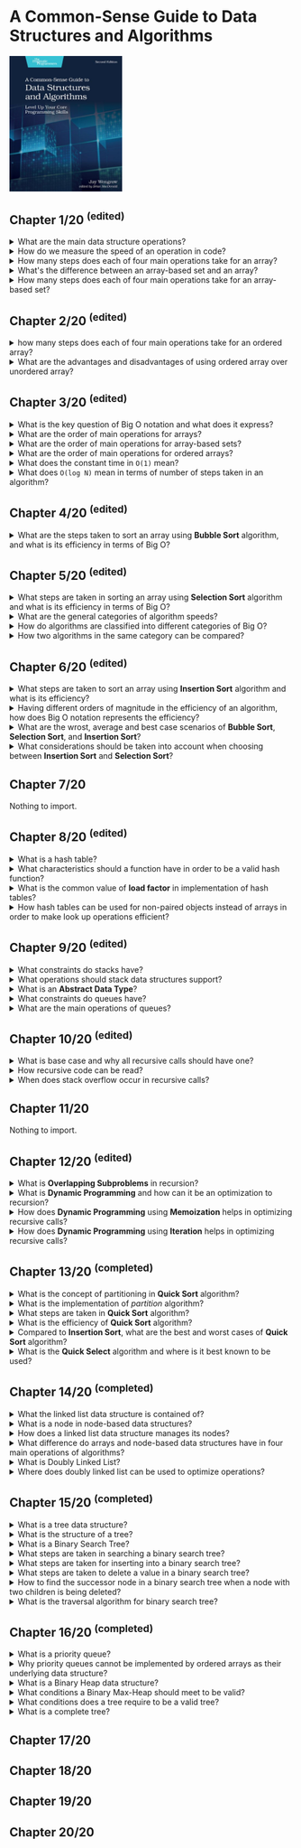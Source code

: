 # A Common-Sense Guide to Data Structures and Algorithms
<img alt="A Common-Sense Guide to Data Structures and Algorithms" src="../covers/9781680507225.jpg" width="200"/>

## Chapter 1/20 <sup>(edited)</sup>

<details>
<summary>What are the main data structure operations?</summary>

> - Read
> - Search
> - Insert
> - Delete

> **Resources**
> - 1

> **References**
---
</details>

<details>
<summary>How do we measure the speed of an operation in code?</summary>

> We can measure the speed of an operation in terms of how many computational steps it takes.

> **Resources**
> - 1

> **References**
---
</details>

<details>
<summary>How many steps does each of four main operations take for an array?</summary>

> **Read:** Computers read an array in just one step.
>
> **Search:** To Search for a value within an array, computers have no choice but to inspect each cell one at a time.
> This algorithm is called **linear search**.
>
> **Insert:** Inserting data in an array can take N+1 steps for an array containing N elements.
> This is because in the worst case scenario we need to shift all N elements over, and then finally execute the insertion step.
>
> **Delete:** For an array containing N elements, the maximum number of steps that deletion would take is N steps.
> This is because we need one deletion and N-1 shifts.

> **Resources**
> - 1

> **References**
---
</details>

<details>
<summary>What's the difference between an array-based set and an array?</summary>

> The only difference between array-based set and an array is that the set never allows duplicate values to be inserted into it.

> **Resources**
> - 1

> **References**
---
</details>

<details>
<summary>How many steps does each of four main operations take for an array-based set?</summary>

> **Reading:** Reading from an array-based set is exactly as reading from an array, it takes just one step for a computer to look up what's contained within a particular index.
>
> **Search:** Searching an array-based set also turns out to be no different than searching an array, it takes up to N steps to search for a value within an array-based set.
>
> **Delete:** Deletion is also identical between an array-based set and an array.
> In the worst case scenario, it takes N steps to delete a value within an array-based set.
>
> **Insert:** Insertion, however is different between arrays and array-based set.
> With an array it takes N shifts and one insertion step.
> With an array-based set however, every insertion first requires a search to check for existence of a duplicate.
> Insertion into the end of an array-based set will take up to N steps to search and one step for the actual insertion, which takes N+1 steps in total.
> In the worst case scenario, inserting a value at the beginning of an array-based set takes N steps to look up for duplicates,
> and N steps to shift all the data to the right, and one last final step to insert the new value.
> That's total of 2N+1 steps.
>
> ---
> **Resources**
> - 1

> **References**
---
</details>

## Chapter 2/20 <sup>(edited)</sup>

<details>
<summary>how many steps does each of four main operations take for an ordered array?</summary>

> **Read:** Same as *array* and *array-based set*.
>
> **Delete:** Same as *array* and *array-based set*.
>
> **Insert:** In terms of N, it takes N elements in an ordered array, the insertion takes N+2 steps in total, no matter where in the ordered array the new value ends up.
> If the value ends up toward the beginning of the ordered array, we have fewer comparisons and more shifts.
> If the value ends up toward the end, we get more comparisons but fewer shifts.
>
> **Search:** Searching can be applied to ordered array using different algorithms.
> Using **linear search** algorithm, the operation can be stopped early when the value is found.
> Using **binary search** algorithm, it would take only one more step to search each time data set grows twice.
>
> ---
> **Resources**
> - 1

> **References**
---
</details>

<details>
<summary>What are the advantages and disadvantages of using ordered array over unordered array?</summary>

> Within an ordered array, we can stop a **linear search** early even if the value isn't contained within the array as soon as we reach a value with a higher order.
>
> *pseudocode in ruby*
> ```ruby
> def linear_search(array, search_value)
>     array.each_with_index do |element, index|
>         if element == search_value
>             return index
>         elsif element > search_value
>             break
>         end
>     end
>     return nil
> end
> ``````
>
> *pseudocode in C++*
> ```cpp
> #include <vector>
>
> auto linear_search(std::vector<int> const& ordered_array, int const search_value)
> {
>     for (auto iter = ordered_array.cbegin(); iter != ordered_array.cend() && *iter <= search_value; ++iter)
>         if (*iter == search_value)
>             return iter;
>     return ordered_array.cend();
> }
> ``````
>
> Though, using an ordered array we can also use **binary search** to attempt a search much faster!
>
> *pseudocode in ruby*
> ```ruby
> def binary_search(array, search_value)
>     lower_bound = 0
>     upper_bound = array.length - 1
>
>     while lower_bound <= upper_bound do
>         midpoint = (upper_bound + lower_bound) / 2
>         value_at_midpoint = array[midpoint]
>
>         if search_value = value_at_midpoint
>             return midpoint
>         elsif search_value < value_at_midpoint
>             upper_bound = midpoint - 1
>         elsif search_value > value_at_midpoint
>             lower_bound = midpoint + 1
>         end
>     end
>
>     return nil
> end
> ``````
>
> *pseudocode in C++*
> ```cpp
> #include <vector>
> #include <stdexcept>
>
> auto binary_search(std::vector<int> const& array, int const search_value)
> {
>     auto lower_bound = array.begin();
>     auto upper_bound = std::prev(array.end());
>
>     while (std::distance(lower_bound, upper_bound) >= 0)
>     {
>         auto midpoint = std::distance(lower_bound, upper_bound) / 2;
>         auto midpoint_value = array.at(midpoint);
>
>         if (search_value == midpoint_value)
>             return midpoint;
>         else if (search_value > midpoint_value)
>             upper_bound = array.begin() + midpoint - 1;
>         else if (search_value < midpoint_value)
>             lower_bound = array.begin() + midpoint + 1;
>     }
>
>     throw std::out_of_range{"value out of range"};
> }
> ``````
>
> ---
> **Resources**
> - 2

> **References**
---
</details>

## Chapter 3/20 <sup>(edited)</sup>

<details>
<summary>What is the key question of Big O notation and what does it express?</summary>

> The key question of Big O notation is if there are N data elements, how may steps will the algorithm take?
> Big O tells the story of **how much the number of step increases as the data changes**.
>
> ---
> **Resources**
> - 3

> **References**
---
</details>

<details>
<summary>What are the order of main operations for arrays?</summary>

> * **Read:** it would take `1` step to read from an array, so it is `O(1)`.
> * **Search:** it would take `N` steps to search through an array, so it is `O(N)`.
> * **Insert:** it would take `N+1` steps to insert into an array in the worst case scenario, so it is `O(N)`.
> * **Delete:** it would take `N` steps to delete from an array, so it is `O(N)`.
>
> ---
> **Resources**
> - 3

> **References**
---
</details>

<details>
<summary>What are the order of main operations for array-based sets?</summary>

> * **Read:** same as arrays, it would take `1` step to read from an array-based set, so it is `O(1)`.
> * **Search:** same as arrays it would take `N` steps to search through an array-based set, so it is `O(N)`.
> * **Insert:** it would take `N` steps to search first and `N+1` steps to insert into an array in the worst case scenario, so it is `O(N)`.
> * **Delete:** same as arrays it would take `N` steps to delete from an array-based set, so it is `O(N)`.
>
> ---
> **Resources**
> - 3

> **References**
---
</details>

<details>
<summary>What are the order of main operations for ordered arrays?</summary>

> * **Read:** same as arrays, it would take `1` step to read from an array-based set, so it is `O(1)`.
> * **Search:** same as arrays it would take `N` steps to search through an array-based set, so it is `O(N)`.
> * **Insert:** it would take `N` steps to search first and `N` steps to insert into an array in the worst case scenario, so it is `O(N)`.
> * **Delete:** same as arrays it would take `N` steps to delete from an array-based set, so it is `O(N)`.
>
> ---
> **Resources**
> - 3

> **References**
---
</details>

<details>
<summary>What does the constant time in <code>O(1)</code> mean?</summary>

> In constant time efficiency no matter how many elements exist, the operation always takes one step.
>
> ---
> **Resources**
> - 3

> **References**
---
</details>

<details>
<summary>What does <code>O(log N)</code> mean in terms of number of steps taken in an algorithm?</summary>

> `O(log N)` means the algorithm takes as many steps as it takes to keep halving the data elements until we remain with `1`.
>
> ---
> **Resources**
> - 3

> **References**
---
</details>

## Chapter 4/20 <sup>(edited)</sup>

<details>
<summary>What are the steps taken to sort an array using <b>Bubble Sort</b> algorithm, and what is its efficiency in terms of Big O?</summary>

> 1. Point to two first consecutive values in the array.
> 2. If the two items are out of order, swap them.
> 3. Move pointers one cell to the right.
> 4. Repeat steps 1 through 3 until we reach the end of the array.
> 5. Move back the two pointers back to the first two values of the array, and execute another pass-through of the array until we have a pass-through in which we did not perform any swaps.
>
> Initial array:  
>
> ```
>  4  2  7  1  3 
> ``````
>
> First pass-through: 3 swaps  
>
> ```
> (4  2) 7  1  3  
> (2  4) 7  1  3    swap  
>  2 (4  7) 1  3  
>  2  4 (7  1) 3  
>  2  4 (1  7) 3    swap  
>  2  4  1 (7  3)  
>  2  4  1 (3  7)   swap
> ``````
>
> Second pass-through: 2 swaps  
>
> ```
> (2  4) 1  3 |7|  
>  2 (4  1) 3 |7|  
>  2 (1  4) 3 |7|   swap  
>  2  1 (4  3)|7|  
>  2  1 (3  4)|7|   swap
> ``````
>
> Third pass-through: 1 swaps  
>
> ```
> (2  1) 3 |4  7|  
> (1  2) 3 |4  7|   swap  
>  1 (2  3)|4  7|
> ``````
>
> Fourth pass-through:  
>
> ```
> (1  2)|3  4  7|   no swap means end of pass-throughs
> ``````
>
> Sorted array:  
>
> ```
>  1  2  3  4  7 
> ``````
>
> For `N` elements we make `(N-1) + (N-2) + ... + 1 = N²/2` comparisons and in worst case scenario we make swap for each comparison,
> making it `N²` steps in total which falls into the `O(N²)` general category.
>
> *pseudocode in python*
> ```py
> def bubble_sort(list):
>     unsorted_until_index = len(list) - 1
>     sorted = False
>     while not sorted:
>         sorted = True
>         for i in range(unsorted_until_index):
>             if list[i] > list[i+1]:
>                 list[i], list[i+1] = list[i+1], list[i]
>             sorted = False
>         unsorted_until_index -= 1
>     return list
> ``````
>
> ```py
> bubble_sort([65, 55, 45, 35, 25, 15, 10])
> # 10, 15, 25, 35, 45, 55, 65
> ``````
>
> *pseudocode in C++*
> ```cpp
> #include <vector>
> #include <ranges>
> #include <algorithm>
>
> void bubble_sort(std::vector<int>& container)
> {
>     bool sorted{false};
>
>     for (auto last_unsorted{container.end()}; !sorted && last_unsorted != container.begin(); --last_unsorted)
>     {
>         sorted = true;
>         --last_unsorted;
>
>         for (auto iter = container.begin(); std::distance(iter, last_unsorted) > 0; ++iter)
>         {
>             if (*iter > *std::next(iter))
>             {
>                 auto buffer = *iter;
>                 *iter = *std::next(iter);
>                 *std::next(iter) = buffer;
>                 sorted = false;
>             }
>         }
>     }
> }
> ``````

> **Resources**
> - 4

> **References**
---
</details>

## Chapter 5/20 <sup>(edited)</sup>

<details>
<summary>What steps are taken in sorting an array using <b>Selection Sort</b> algorithm and what is its efficiency in terms of Big O?</summary>

> 1. Step through array from left to right to determine which value has least order and keep track of the lowest value we've encountered so far.
> 2. Once we've determined which index contains the lowest value, swap its value with the first value in pass-through.
> 3. Repeat each pass-through from step 1 and 2 until a pass-through starting at the end of the array is reached.
>
> Initial array:  
>
> ```
>  4  2  7  1  3 
> ``````
>
> First pass-through: starting at index 0  
>
> ```
> (4) 2  7  1  3        lowest value: 4  
>  4 (2) 7  1  3        lowest value: 2  
>  4  2 (7) 1  3        lowest value: 2  
>  4  2  7 (1) 3        lowest value: 1  
>  4  2  7  1 (3)       lowest value: 1  
> |1| 2  7  4  3        swap lowest value with the first value in pass-through
> ``````
>
> Second pass-through: starting at index 1  
>
> ```
> |1|(2) 7  4  3        lowest value: 2  
> |1| 2 (7) 4  3        lowest value: 2  
> |1| 2  7 (4) 3        lowest value: 2  
> |1| 2  7  4 (3)       lowest value: 2  
> |1  2| 7  4  3        no swap needed as lowest value is already the first value in pass-through
> ``````
>
> Third pass-through: starting at index 2  
>
> ```
> |1  2|(7) 4  3        lowest value: 7  
> |1  2| 7 (4) 3        lowest value: 4  
> |1  2| 7  4 (3)       lowest value: 3  
> |1  2  3| 4  7        swap lowest value with the first value in pass-through
> ``````
>
> Fourth pass-through: starting at index 3  
>
> ```
> |1  2  3|(4) 7        lowest value: 4  
> |1  2  3| 4 (7)       lowest value: 4  
> |1  2  3  4| 7        no swap needed as lowest value is already the first value in pass-through
> ``````
>
> Fifth pass-through: starting at index 4  
>
> ```
> |1  2  3  4|(7)       pass-through starts at the end of the array
> ``````
>
> Sorted array:  
>
> ```
>  1  2  3  4  7 
> ``````

> **Resources**
> - 5

> **References**
---
</details>

<details>
<summary>What are the general categories of algorithm speeds?</summary>

> * `O(1)`
> * `O(log N)`
> * `O(N)`
> * `O(N²)`
> * `O(N³)`
> * `O(2ⁿ)`
>
> ---
> **Resources**
> - 5

> **References**
---
</details>

<details>
<summary>How do algorithms are classified into different categories of Big O?</summary>

> It's enough to identify them by their general category.
>
> ---
> **Resources**
> - 5

> **References**
---
</details>

<details>
<summary>How two algorithms in the same category can be compared?</summary>

> When two algorithms fall under the same classification of Big O, it doesn't necessarily mean that both algorithms have the same speed.  
> Further analysis is required to determine which algorithm is faster.

> **Resources**
> - 5

> **References**
---
</details>

## Chapter 6/20 <sup>(edited)</sup>

<details>
<summary>What steps are taken to sort an array using <b>Insertion Sort</b> algorithm and what is its efficiency?</summary>

> 1. In the first pass-through, remove the value at index 1 and store it in a temporary variable. This will leave a gap at that index.
> 2. Begin shifting by taking each value to the left of the gap and compare it to the value in the temporary variable. If the value to the left of the gap is greater from the temporary variable, we shift that value to the right. As soon as a value with lower order than the temporary value encountered in the array, shifting is over.
> 3. Insert the temporarily removed value into the gap.
> 4. Repeat all steps from 1 to 3 until the pass-through begins at the final index of the array.
>
> Initial array:
>
> ```
>  4  2  7  1  3
> ``````
>
> First pass-through: temporarily remove the value at index 1.
>
> ```
> (4)    7  1  3        temporary variable = 2
> ``````
>
> The value to the left of the gap is greater than the temporary variable, so we shift that value to the right.
>
> ```
>    (4) 7  1  3        temporary variable = 2
> ``````
>
> As soon as we encounter a value that is lower than the temporarily removed value, or we reach the left end of the array, this shifting phase is over.
>
> ```
>  2  4  7  1  3        push back temp value
> ``````
>
> Second pass-through: gap index = 2
>
> ```
>  2  4 <7> 1  3        move index 2 to temporary variable
>  2  4     1  3        temporary variable = 7
>  2 (4)    1  3        reached value less than temp
>  2  4  7  1  3        push back temp value
> ``````
>
> Third pass-through: gap index = 3
>
> ```
>  2  4  7 <1> 3        move index 3 to temporary variable
>  2  4  7     3        temporary variable = 1
>  2  4 (7)    3        value greater than temp
>  2  4    (7) 3        shift the value to right
>  2 (4)    7  3        value greater than temp
>  2    (4) 7  3        shift the value to right
> (2)    4  7  3        value greater than temp
>    (2) 4  7  3        shift the value to right
>     2  4  7  3        reached the left end of array
>  1  2  4  7  3        push back temp value
> ``````
>
> Fourth pass-through: gap index = 4
>
> ```
>  1  2  4  7 <3>       move index 4 to temporary variable
>  1  2  4  7           temporary variable = 3
>  1  2  4 (7)          value greather than temp
>  1  2  4    (7)       shift the value to right
>  1  2 (4)    7        value greather than temp
>  1  2    (4) 7        shift the value to right
>  1 (2)    4  7        reached value less than temp
>  1  2  3  4  7        push back temp value
> ``````
>
> Sorted array:
>
> ```
>  1  2  3  4  7 
> ``````
>
> Insertion sort implementation:
>
> ```py
> def insertion_sort(array):
>     for index in range(1, len(array)):
>         temp_value = array[index]
>         position = index - 1
>
>         while position >= 0:
>             if array[position] > temp_value:
>                 array[position + 1] = array[position]
>                 position = position - 1
>             else:
>                 break
>
>         array[position + 1] = temp_value
>     return array
> ``````
>
> We can formulate the total number of comparisons as `1 + 2 + 3 + … + (N - 1)` comparisons.
>
> ```
> N² / 2 comparisons
> = N² / 2 steps
> ``````
>
> Shifts occur each time we move a value one cell to the right.
> When an array is sorted in reverse order, there will be as many shifts as there are comparisons, since every comparison will force us to shift a value to the right.
>
> ```
> N² / 2 comparisons
> + N² / 2 shifts
> = N² steps
> ``````
>
> Removing and inserting the temporary value from the array happens once per pass-through.
> Since there are always `N - 1` pass-throughs, we can conclude that there are `N - 1` removals and `N - 1` insertions.
>
> ```
> N² / 2 comparisons
> + N² / 2 shifts
> + (N - 1) removals
> + (N - 1) insertions
> = N² + 2N - 2 steps
> ``````
>
> It emerges that in a worst-case scenario, **Insertion Sort** has the same time complexity as **Bubble Sort** and **Selection Sort**.
> They’re all `O(N²)`.
>
> ---
> **Resources**
> - 6

> **References**
---
</details>

<details>
<summary>Having different orders of magnitude in the efficiency of an algorithm, how does Big O notation represents the efficiency?</summary>

> Big O notation only takes into account the highest order of N when we have multiple orders added together.
> `N³ + 2N² + N + 5` is expressed as `O(N³)`.

> **Resources**
> - 6

> **References**
---
</details>

<details>
<summary>What are the wrost, average and best case scenarios of <b>Bubble Sort</b>, <b>Selection Sort</b>, and <b>Insertion Sort</b>?</summary>

> * **Bubble Sort:** worst case `O(N²)`, average case `O(N²)`, best case `O(N²)`.
> * **Selection Sort:** worst case `O(N²/2)`, average case `O(N²/2)`, best case `O(N²/2)`.
> * **Insertion Sort:** worst case `O(N²)`, average case `O(N²/2)`, best case `O(N)`.
>
> ---
> **Resources**
> - 6

> **References**
---
</details>

<details>
<summary>What considerations should be taken into account when choosing between <b>Insertion Sort</b> and <b>Selection Sort</b>?</summary>

> In an average case, when an array is randomly sorted, they perform similarly.  
> If an array can be assumed to be mostly sorted, then **Insertion Sort** will be a better choice.  
> If an array is known to be mostly sorted in reverse order, then **Selection Sort** will be faster.
>
> ---
> **Resources**
> - 6

> **References**
---
</details>

## Chapter 7/20

Nothing to import.

## Chapter 8/20 <sup>(edited)</sup>

<details>
<summary>What is a hash table?</summary>

> A hash table is a list of paired values.  
> The first item in each pair is called the key, and the second item is called the value.
>
> ---
> **Resources**
> - 8

> **References**
---
</details>

<details>
<summary>What characteristics should a function have in order to be a valid hash function?</summary>

> A hash function needs to meet only one criterion to be valid.  
> It must convert the same string to the same number every single time it's applied.
>
> ---
> **Resources**
> - 8

> **References**
---
</details>

<details>
<summary>What is the common value of <b>load factor</b> in implementation of hash tables?</summary>

> The ratio of data to cells ideally is 0.7 which means 7 elements per 10 cells.
>
> ---
> **Resources**
> - 8

> **References**
---
</details>

<details>
<summary>How hash tables can be used for non-paired objects instead of arrays in order to make look up operations efficient?</summary>

> By storing objects as keys and assign boolean true as the associated value for each object.
>
> ---
> **Resources**
> - 8

> **References**
---
</details>

## Chapter 9/20 <sup>(edited)</sup>

<details>
<summary>What constraints do stacks have?</summary>

> * Data can be inserted only at the end of a stack.
> * Data can be deleted only from the end of a stack.
> * Only the last element of a stack can be read.

> **Resources**
> - 9

> **References**
---
</details>

<details>
<summary>What operations should stack data structures support?</summary>

> * `push()`
> * `pop()`
> * `top()`
>
> ---
> **Resources**
> - 9

> **References**
---
</details>

<details>
<summary>What is an <b>Abstract Data Type</b>?</summary>

> It's a kind of data structure that is a set of theoretical rules that revolve around some other basic data structures.  
> The set, stack, and queue are examples of abstract data types.  
> Some implementations of sets use arrays under the hood while other implementations actually use hash tables.  
> The set itself, though, is simply a theoertical concept, it's a list of non-duplicated data elements.
>
> ---
> **Resources**
> - 9

> **References**
---
</details>

<details>
<summary>What constraints do queues have?</summary>

> * The first data added to a queue is the first item to be removed.
> * Data can be inserted only at the end of a queue, similar to stacks.
> * Data can be deleted only from the front of a queue, in opposite behavior of the stacks.
> * Only the element at the front of a queue can be read.
>
> ---
> **Resources**
> - 9

> **References**
---
</details>

<details>
<summary>What are the main operations of queues?</summary>

> * `enqueue()`
> * `dequeue()`
> * `front()`
>
> ---
> **Resources**
> - 9

> **References**
---
</details>

## Chapter 10/20 <sup>(edited)</sup>

<details>
<summary>What is base case and why all recursive calls should have one?</summary>

> In recursion terminology, the case in which a function will not recurse is known as the base case.
> All recursive functions should have at least one base case. They will keep recalling themselves infinitely otherwise.
>
> ---
> **Resources**
> - 10

> **References**
---
</details>

<details>
<summary>How recursive code can be read?</summary>

> 1. Identify the base case.
> 2. Walk through the function for the base case.
> 3. Identify the next-to-last case.
> 4. Walk through function for the next-to-last case.
> 5. Repeat this process by identifying before the case you just analyzed, and walking through the function for that case.
>
> ```ruby
> def factorial(number)
>     if number == 1
>         return 1
>     else
>         return number * factorial(number-1)
>     end
> end
> ``````
>
> Writing upwards from base case:
>
> factorial(1) returns 1
>
> And the for the next-to-last case:
>
> factorial(2) returns 2  
> factorial(1) returns 1
>
> And again a case before that:
>
> factorial(3) returns 6  
> factorial(2) returns 2  
> factorial(1) returns 1
>
> ---
> **Resources**
> - 10

> **References**
---
</details>

<details>
<summary>When does stack overflow occur in recursive calls?</summary>

> In case of infinite recursion, the same function keeps being pushed onto the call stack.  
> The call stack will eventually be consumed until further calls will not be possible.
>
> ---
> **Resources**
> - 10

> **References**
---
</details>

## Chapter 11/20

Nothing to import.

## Chapter 12/20 <sup>(edited)</sup>

<details>
<summary>What is <b>Overlapping Subproblems</b> in recursion?</summary>

> When a problem is solved by solving smaller version of the same problem, the smaller problem is called a *subproblem*.  
> What makes these subproblem overlapping is the fact that each subproblem calls many of the same functions as each other.
>
> ---
> **Resources**
> - 12

> **References**
---
</details>

<details>
<summary>What is <b>Dynamic Programming</b> and how can it be an optimization to recursion?</summary>

> **Dynamic Programming** is the process of optimizing recursive problems that have overlapping subproblems.  
> Optimizing an algorithm with dynamic programming is typically accomplished with one of two techniques.  
> The first technique is something called memoization which reduces recursive calls by remembering previously computed functions.  
> The second technique, known as **going bottom-up** uses iteration instead of recursion to prevent duplicate calls.
>
> ---
> **Resources**
> - 12

> **References**
---
</details>

<details>
<summary>How does <b>Dynamic Programming</b> using <b>Memoization</b> helps in optimizing recursive calls?</summary>

> With memoization, each time we make a new calculation, we store it in a hash table for future calls.  
> This way we only make a calculation if it hadn't ever been made before.

> **Resources**
> - 12

> **References**
---
</details>

<details>
<summary>How does <b>Dynamic Programming</b> using <b>Iteration</b> helps in optimizing recursive calls?</summary>

> By using iteration instead of recursion to ensure that it doesn't make duplicate calls for overlapping subproblems.

> **Resources**
> - 12

> **References**
---
</details>

## Chapter 13/20 <sup>(completed)</sup>

<details>
<summary>What is the concept of partitioning in <b>Quick Sort</b> algorithm?</summary>

> To partition an array is to take a random value from the array, which is then called the pivot,
> and make sure that every number that is less than the pivot ends up to the left of the pivot,
> and that every number greater than the pivot ends up to the right of the pivot.
>
> ---
> **Resources**
> - 13

> **References**
---
</details>

<details>
<summary>What is the implementation of <i>partition</i> algorithm?</summary>

> 0. Set the rightmost index as pivot, leftmost index as the left index and rightmost index other that pivot as right index.
> 1. The left pointer continuously moves one cell to the right until it reaches a value that is greater than or equal to the pivot, and then stops.
> 2. The right pointer continuously moves one cell to the left until it reaches a value that is less than or equal to the pivot, or when it reaches the beginning of the array.
> 3. Once the right pointer has stopped, if the left pointer has reached or gone beyond the right pointer, we move on to step 4. Otherwise, we swap the values that the two pointers are pointing to, and then go back to repeat steps 1, 2, and 3 again.
> 4. Finally, swap the pivot with the value that the left pointer is currently pointing to.
>
> When we are done with paritioning, we are now assured that all values to the left of the pivot are less than the pivot itself, and all values to the right of the pivot are greater than it.
> And that means the pivot itself is now in its correct place within the array, although the other values are not yet necessarily completely sorted.
>
> ```
>  0  5  2  1  6  3     set the pivot, left and right pointers  
> <0> 5  2  1 <6>(3)    compare the left pointer to the pivot  
> <0> 5  2  1 <6>(3)    move left pointer since 0 is less than pivot 3  
>  0 <5> 2  1 <6>(3)    left pointer stops, move right pointer since 6 is greater than pivot 3  
>  0 <5> 2 <1> 6 (3)    both pointers stopped, swap the values of the two pointers  
>  0 <1> 2 <5> 6 (3)    left pointer moves further to the next step  
>  0  1 <2><5> 6 (3)    left pointer moves on since its value is less than the pivot  
>  0  1  2 «5» 6 (3)    both pointers point to the same value, we are done moving pointers  
>  0  1  2 «3» 6 (5)    swap the value that the left pointer is pointing to with the pivot  
>  0  1  2 |3| 6  5     now 3 is in its correct location within the array
> ``````
>
> *pseudocode in ruby*
> ```ruby
> class SortableArray
>     attr_reader :array
>
>     def initialize(array)
>         @array = array
>     end
>
>     def partition!(left_pointer, right_pointer)
>         pivot_index = right_pointer
>         pivot = @array[pivot_index]
>         right_pointer -= 1
>
>         while true
>             while @array[left_pointer] < pivot do
>                 left_pointer += 1
>             end
>
>             while @array[right_pointer] > pivot do
>                 right_pointer -= 1
>             end
>
>             if left_pointer >= right_pointer
>                 break
>
>             else
>                 @array[left_pointer], @array[right_pointer] = @array[right_pointer], @array[left_pointer]
>                 left_pointer += 1
>             end
>         end
>
>         @array[left_pointer], @array[pivot_index] = @array[pivot_index], @array[left_pointer]
>
>         return left_pointer
>     end
> end
> ``````
>
> *pseudocode in C++*
> ```cpp
> #include <algorithm>
> #include <iostream>
> #include <iterator>
> #include <vector>
>
> class container
> {
> public:
> 	using iter_t = std::vector<long>::iterator;
>     using iter_const_t = std::vector<long>::const_iterator;
>
>     container(std::vector<long> const& init): buffer{std::move(init)} { }
>
>     void sort(iter_t left, iter_t right)
>     {
>         if (std::distance(right, left) >= 0)
>         {
>             iter_t pivot = partition(left, right);
>             sort(left, pivot - 1);
>             sort(pivot + 1, right);
>         }
>     }
>
>     void sort()
>     {
>         sort(buffer.begin(), buffer.end()-1);
>     }
>
>     void print() const
>     {
>         std::copy(buffer.cbegin(), buffer.cend(), std::ostream_iterator<int>(std::cout, " "));
>         std::cout << "\n";
>     }
>
>     void print_detail(long left, long right, long pivot) const
>     {
>         for (auto e: buffer)
>         {
>             if (left == right == e)
>                 std::cout << "<" << e << ">";
>             else if (e == left)
>                 std::cout << "<" << e << "<";
>             else if (e == right)
>                 std::cout << ">" << e << ">";
>             else if (e == pivot)
>                 std::cout << "(" << e << ")";
>             else
>                 std::cout << " " << e << " ";
>         }
>         std::cout << "\n";
>     }
>
> protected:
>     iter_t partition(iter_t left, iter_t right)
>     {
>         iter_t pivot{right};
>         right--;
>
>         while (true)
>         {
>             while (*left < *pivot && left != pivot)
>             {
>                 left++;
>             }
>
>             while (*right > *pivot && right != buffer.cbegin())
>             {
>                 right--;
>             }
>
>             if (std::distance(right, left) >= 0)
>             {
>                 break;
>             }
>             else
>             {
>                 long temp{*left};
>                 *left = *right;
>                 *right = temp;
>                 left++;
>             }
>         }
>
>         long temp{*left};
>         *left = *pivot;
>         *pivot = temp;
>         return left;
>     }
>
> private:
>     std::vector<long> buffer;
> };
>
> int main()
> {
>     container container{{6,3,1,4,2,5}};
>     container.print();
>     container.sort();
>     container.print();
> }
> ``````

> **Resources**
> - 13

> **References**
---
</details>

<details>
<summary>What steps are taken in <b>Quick Sort</b> algorithm?</summary>

> 1. Partition the array. The pivot is not in its proper place.
> 2. Treat the subarrays to the left and right of the pivot as their own arrays, and recursively repeat step 1 and 2.
> 3. When we have a subarray that has zero or one elements, that is our base case and we do nothing.
>
> ```cpp
> void quicksort(int* left_index, int* right_index)
> {
>     if (right_index - left_index > 0)
>     {
>         int* pivot_index = partition(left_index, right_index);
>         quicksort(left_index, pivot_index - 1);
>         quicksort(pivot_index + 1, right_index);
>     }
> }
> ``````
>
> ---
> **Resources**
> - 13

> **References**
---
</details>

<details>
<summary>What is the efficiency of <b>Quick Sort</b> algorithm?</summary>

> To figure out the efficiency of Quicksort, first determine the efficiency of a single partition.
>
> A partition involves two primary types of steps: *comparison*, and *swaps*.  
> Each partition has at least `N` comparisons, we compare each element of the array with the pivot.
> The number of swaps, however, will depend upon how the data is sorted.
> A single partition can have, at most, `N / 2` swaps,
> But, on average, we make about `N` comparisons and `N / 4` swaps.
> In Big O Notation, we’d say that a partition runs in `O(N)` time.
>
> Now, that’s the efficiency of a single partition, but **Quicksort** involves many partitions.
> Since **Quicksort** is essentially comprised of this series of partitions, and each partition takes about `N` steps for `N` elements of each subarray.
>
> The number of Quicksort steps for `N` elements in the array is about `N` multiplied by `log N`.
> Each time we partition the array, we end up breaking it down into two subarrays.
> Assuming the *pivot* ends up somewhere in the middle of the array — which is what happens in the average case — these two subarrays are of roughly equal sizes.
> How many times can we break an array into halves until we’ve broken it completely down to the point of where each subarray is of size `1`?
> For an array of size `N`, this will take us `log N` times.
>
> ```
> |¹ |² |³ |⁴ |⁵ |⁶ |⁷ |⁸ |     1st halving
>
> |¹ |² |³ |⁴ |      |⁵ |⁶ |⁷ |⁸ |  2nd halving
>
> |¹ |² |     |³ |⁴ |      |⁵ |⁶ |     |⁷ |⁸ |  3nd halving
>
> |¹ |     |² |     |³ |     |⁴ |      |⁵ |     |⁶ |     |⁷ |     |⁸ |
> ``````
> As you can see, for an array of size 8, it takes us three “halvings” until we’ve reduced the array into eight individual elements.
> This is `log N`, and fits with our definition of `log N` as being the number of times it takes to halve something until we reach `1`.
>
> For many other algorithms we’ve encountered, the best case was one where the array was already sorted.
> When it comes to **Quicksort**, however, the best-case scenario is one in which the pivot always ends up smack in the middle of the subarray after the partition.
> Interestingly, this generally occurs when the values in the array are mixed up pretty well.
>
> The worst-case scenario for **Quicksort** is one in which the pivot always ends up on one side of the subarray instead of in the middle.
> This can happen where the array is in perfect ascending or descending order.
> So, in worst-case scenario, we’d say that for `N` elements, there are `N + (N - 1) + (N - 2) + (N - 3) … + 1` steps.
> So, in a worst-case scenario, Quicksort has an efficiency of O(N2).
>
> ---
> **Resources**
> - 13

> **References**
---
</details>

<details>
<summary>Compared to <b>Insertion Sort</b>, what are the best and worst cases of <b>Quick Sort</b> algorithm?</summary>

> | Algorithm | Best Case | Average Case | Worst Case |
> |---|---|---|---|
> | Insertion Sort | `O(N)` | `O(N)` | `O(N)` |
> | Quick Sort | `O(N log N)` | `O(N log N)` | `O(N)` |
>
> The reason **Quicksort** is superior to **Insertion Sort** is because of the average scenario which is what happens most of the time.
>
> ---
> **Resources**
> - 13

> **References**
---
</details>

<details>
<summary>What is the <b>Quick Select</b> algorithm and where is it best known to be used?</summary>

> One of the beautiful things about **Quickselect** is that we can find the correct value without having to sort the entire array.
>
> Let’s say you have an array in random order, and you do not need to sort it, but you do want to know the *tenth-lowest* value in the array, or the *fifth-highest*.
> This can be useful if we had a lot of test grades and want to know what the *25th percentile* was, or if we want to find the *median grade*.
>
> One way to solve this would be to sort the entire array and then jump to the appropriate index.
>
> However, even were we to use a fast sorting algorithm like **Quicksort**, this algorithm would take at least `O(N log N)` for average cases.
> And while that isn’t bad, we can do even better with a brilliant little algorithm known as **Quickselect**.
>
> Like **Quicksort**, **Quickselect** relies on partitioning, and can be thought of as a hybrid of **Quicksort** and binary search.
>
> After a partition, the *pivot* value ends up in the appropriate spot in the array.
> **Quickselect** takes advantage of this in the following way:
>
> Let’s say we have an array of eight values, and we want to find the second-to-lowest value within the array.
> First, we partition the entire array.
> After the partition, the *pivot* will hopefully end up somewhere toward the middle of the array.
> This pivot is now in its correct spot.
> For example, since it’s in the fifth cell, we now know which value is the *fifth-lowest* value within the array.
> We know that the *second-lowest* value is somewhere to the left of the *pivot*.
> We can now ignore everything to the right of the *pivot* and focus on the left subarray.
> It is in this respect that **Quickselect** is similar to binary search.
>
> With **Quicksort**, each time we halved the array, we needed to re-partition every single element again, giving us `O(N log N)`.
> With **Quickselect**, on the other hand, each time we cut the array in half, we only had to partition the one half we cared about.
>
> When analyzing the efficiency of **Quickselect**, we’ll see that it’s `O(N)` for average scenarios.
>
> *pseudocode in ruby*
> ```ruby
> def quickselect!(kth_lowest_value, left_index, right_index)
>
>     # We reached the best-case, sub-array has one cell.
>     if right_index - left_index <= 0
>         return @array[left_index]
>     end
>
>     pivot_index = partition!(left_index, right_index)
>
>     if kth_lowest_value < pivot_index
>         quickselect!(kth_lowest_value, left_index, pivot_index - 1)
>     elsif kth_lowest_value > pivot_index
>         quickselect!(kth_lowest_value, pivot_index + 1, right_index)
>     else
>         return @array[pivot_index]
>     end
> end
> ``````
>
> *pseudocode in C++*
> ```cpp
> ``````
>
> ---
> **Resources**
> - 13

> **References**
---
</details>

## Chapter 14/20 <sup>(completed)</sup>

<details>
<summary>What the linked list data structure is contained of?</summary>

> A linked list is a data structure that represents a list of connected data dispersed throughout memory known as *nodes*.
>
> ---
> **Resources**
> - 14

> **References**
---
</details>

<details>
<summary>What is a node in node-based data structures?</summary>

> Each node comes with memory address of its next node in the list.
>
> ```cpp
> #include <memory>
>
> template<typename T>
> struct Node
> {
>     T data;
>     std::shared_ptr<Node> next;
>
>     explicit Node(T const& data): data{data}, next{} { }
> };
>
> int main()
> {
>     auto node1 = std::make_shared<Node>{"once"};
>     auto node2 = std::make_shared<Node>{"upon"};
>     auto node3 = std::make_shared<Node>{"a"};
>     auto node4 = std::make_shared<Node>{"time"};
>
>     node1->next = node2;
>     node2->next = node3;
>     node3->next = node4;
> }
> ``````
>
> ```
> ["once"|1001] -> ["upon"|1002] -> ["a"|1003] -> ["time"|1004]
> ``````

> **Resources**
> - 14

> **References**
---
</details>

<details>
<summary>How does a linked list data structure manages its nodes?</summary>

> A linked list class keeps track of its first node of the list.
>
> ```cpp
> #include <memory>
>
> template<typename T>
> struct Node
> {
>     T data;
>     std::shared_ptr<Node> next;
>
>     explicit Node(T const& data): data{data}, next{} { }
> };
>
> template<typename T>
> class LinkedList
> {
>     std::shared_ptr<Node<T>> first_node;
>
> public:
>     explicit LinkedList(std::shared_ptr<Node<T>> root): first_node{root} { }
> };
>
> int main()
> {
>     auto node1 = std::make_shared<Node>{"once"};
>     auto node2 = std::make_shared<Node>{"upon"};
>     auto node3 = std::make_shared<Node>{"a"};
>     auto node4 = std::make_shared<Node>{"time"};
>
>     node1->next = node2;
>     node2->next = node3;
>     node3->next = node4;
>
>     LinkedList sentence(node1);
> }
> ``````

> **Resources**
> - 14

> **References**
---
</details>

<details>
<summary>What difference do arrays and node-based data structures have in four main operations of algorithms?</summary>

> **Reading**
> Linked lists having a worst-case read of `O(N)` is a major disadvantage when compared with arrays that can read any element in just `O(1)`.
>
> ```cpp
> template<typename T>
> class LinkedList
> {
>     std::shared_ptr<Node<T>> first_node;
>
> public:
>     explicit LinkedList(std::shared_ptr<Node<T>> root): first_node{root};
>
>     T read(int index)
>     {
>         std::shared_ptr<Node> current_node{first_node};
>         int current_index{};
>
>         while (current_index < index)
>         {
>             current_node.reset(current_node.next);
>             current_index++;
>
>             if (current_node == nullptr)
>                 return nullptr;
>         }
>
>         return current_node.data;
>     }
> };
> ``````
>
> **Searching**
> Searching means looking for a value within the list and returning its index.  
> Searching an array has a speed of `O(N)`, since the computer needs to inspect each value one at a time.  
> Linked lists also have a search speed of `O(N)` as we need to go through a similar process as we did with reading.
>
> ```cpp
> template<typename T>
> class LinkedList
> {
>     std::shared_ptr<Node<T>> first_node;
>
> public:
>     explicit LinkedList(std::shared_ptr<Node<T>> root): first_node{root};
>
>     T read(int index);
>
>     int index_of(int index)
>     {
>         std::shared_ptr<Node> current_node{first_node};
>         int current_index{};
>
>         while (current_index < index)
>         {
>             if (current_node.data == value)
>                 return current_index;
>
>             current_node.reset(current_node.next);
>             current_index++;
>         }
>
>         return -1;
>     }
> };
> ``````
>
> **Insertion**
> Worst-case scenario for insertion into an array is `O(N)`.  
> With linked lists, however, insertion at the beginning of the list takes just one step, which is `O(1)`.  
> Practically speaking inserting into a linked list is `O(N)`, as the worst-case scenario of inserting at the end of the list will take N+1 steps.
>
> Analysis shows that the best- and worst-case scenarios for arrays and linked lists are the opposite of one another.
>
> * Insert at beginning: array (worst case), linked list (best case)
> * Insert at middle: array (average case), linked list (average case)
> * Insert at end: array (best case), linked list (worst case)
>
> ```cpp
> template<typename T>
> class LinkedList
> {
>     std::shared_ptr<Node<T>> first_node;
>
> public:
>     explicit LinkedList(std::shared_ptr<Node<T>> root): first_node{root} { }
>
>     T read(int index);
>
>     int index_of(int index);
>
>     void insert_at_index(int index, T value)
>     {
>         auto new_node{std::make_shared<Node>(value)};
>
>         if (index == 0)
>         {
>             new_node.next = first_node;
>             first_node = new_node;
>             return;
>         }
>
>         std::shared_ptr<Node> current_node{first_node};
>         int current_index{};
>
>         while (current_index < (index-1))
>         {
>             current_node.reset(current_node.next);
>             current_index++;
>         }
>
>         new_node.next = current_node.next;
>         current_node.next = new_node;
>     }
> };
> ``````
>
> **Deletion**
> To delete a node from the beginning of a linked list, all we need to do is change the first node of the linked list to now point to the node after that.
> When it comes to deleeting the final node of a linked list, the actual deletion takes one step, however, it takes N steps to access the second-to-last node in first place.
>
> * Delete at beginning: array (worst case), linked list (best case)
> * Delete at middle: array (average case), linked list (average case)
> * Delete at end: array (best case), linked list (worst case)
>
> ```cpp
> template<typename T>
> class LinkedList
> {
>     std::shared_ptr<Node<T>> first_node;
>
> public:
>     explicit LinkedList(std::shared_ptr<Node<T>> root): first_node{root} { }
>
>     T read(int index);
>
>     int index_of(int index);
>
>     void insert_at_index(int index, T value);
>
>     void delete_at_index(int index)
>     {
>         if (index == 0)
>         {
>             first_node = first_nodex.next;
>             return;
>         }
>
>         std::shared_ptr<Node> current_node{first_node};
>         int current_index{};
>
>         while (current_index < (index-1))
>         {
>             current_node.reset(current_node.next);
>             current_index++;
>         }
>
>         std::shared_ptr<Node> node_after_deleted_node{current_node.next.next};
>         current_node.reset(node_after_deleted_node);
>     }
> };
> ``````
>
> * Read: array O(1), linked list O(N)
> * Search: array O(N), linked list O(N)
> * Insert: array O(N) (O(1) at end), linked list O(N) (O(1) at end)
> * Delete: array O(N) (O(N) at beginning), linked list O(N) (O(1) at end)

>
> ---
> **Resources**
> - 14

> **References**
---
</details>

<details>
<summary>What is Doubly Linked List?</summary>

> A doubly linked list is like a list except that each node has two links, one that points to the next node, and another that points to the previous node.
> In addition, the doubly linked list always keeps track of both the first and last node.
>
> ```cpp
> #include <memory>
>
> template<typename T>
> struct Node
> {
>     T data;
>     std::shared_ptr<Node> next;
>     std::shared_ptr<Node> previous;
>
>     explicit Node(T const& data): data{data}, next{} { }
> };
>
> class DoublyLinkedList
> {
>     std::shared_ptr<Node> first_node;
>     std::shared_ptr<Node> last_node;
> };
> ``````
>
> Now we can insert and delete from the end of the list in `O(1)` as well.
>
> ```cpp
> #include <memory>
>
> class DoublyLinkedList
> {
>     std::shared_ptr<Node> first_node;
>     std::shared_ptr<Node> last_node;
>
> public:
>     void insert_at_end(T value)
>     {
>         auto new_node{std::make_shared<Node>(value)};
>
>         if (first_node)
>         {
>             new_node.previous.reset(last_node);
>             last_node.next.reset(new_node);
>             last_node.reset(new_node);
>         }
>         else
>         {
>             first_node.reset(new_node);
>             last_node.reset(new_node);
>         }
>     }
>
>     std::shared_ptr<Node<T>> remove_from_front()
>     {
>         std::shared_ptr<Node> removed_node{first_node};
>         first_node.reset(first_node.next);
>         return removed_node;
>     }
> };
> ``````

> **Resources**
> - 14

> **References**
---
</details>

<details>
<summary>Where does doubly linked list can be used to optimize operations?</summary>

> Because doubly linked lists have immediate access to both the front and end of the list, they can insert or delete on either side at `O(1)`.
> Because doubly linked lists can insert data at the end in `O(1)` and delete data from the front in `O(1)` time, they make perfect underlying data structure for a queue.
>
> ```cpp
> template<typename T>
> class Queue
> {
>     DoublyLinkedList<T> data;
>
> public:
>     void enqueue(T value)
>     {
>         data.insert_at_end(value);
>     }
>
>     void dequeue()
>     {
>         std::shared_ptr<Node> removed_node{data.remove_from_front()};
>         return removed_node.value;
>     }
>
>     T read()
>     {
>         if (data.first_node)
>             return data.first_node.data;
>         else
>             return T{};
>     }
> };
> ``````
>
> ---
> **Resources**
> - 14

> **References**
---
</details>

## Chapter 15/20 <sup>(completed)</sup>

<details>
<summary>What is a tree data structure?</summary>

> A tree is a node-based data structure, but within a tree, each node can have links to multiple nodes.
>
> ---
> **Resources**
> - 15

> **References**
---
</details>

<details>
<summary>What is the structure of a tree?</summary>

> * The upper most node is called **root**.
> * Node below the root are children to root.
> * The root is parent to second level nodes.
> * The last level of the tree is called the depth of the tree.
> * One property of a tree is how balanced it is. A tree is balanced when its nodes' subtrees have the same number of nodes in it.
>
> ---
> **Resources**
> - 15

> **References**
---
</details>

<details>
<summary>What is a Binary Search Tree?</summary>

> A binary tree is a tree in which each node has zero, one, or two children.  
> A binary search tree is a binary tree that also abides by the following rules:
>
> 1. Each node can have at most one left child and one right child.
> 2. A node's left descendants can only contain values that are less than the node itself. Likewise, a node's right descendants can only contain values that are greater that the node itself.
>
> ```cpp
> template<typename T>
> struct TreeNode
> {
>     T value;
>     std::shared_ptr<TreeNode> left;
>     std::shared_ptr<TreeNode> right;
>
> public:
>     explicit TreeNode(T value, std::shared_ptr<Node> left = nullptr, std::shared_ptr<node> right = nullptr): left{left}, right{right} { }
> };
>
> int main()
> {
>     auto node1 = std::make_shared<TreeNode>(25);
>     auto node2 = std::make_shared<TreeNode>(75);
>     auto root = std::make_shared<TreeNode>(50, node1, node2);
> }
> ``````
>
> ---
> **Resources**
> - 15

> **References**
---
</details>

<details>
<summary>What steps are taken in searching a binary search tree?</summary>

> 1. Designate a node to be the current node, aka. the root node.
> 2. Inspect the value at the current node.
> 3. If we have found the value we are looking for, stop.
> 4. If the value we are looking for is less than the current node, search for it in its left subtree.
> 5. If the value we are looking for is greater than the current node, search for it in its right subtree.
> 6. Repeat steps 1 through 5 until we find the value we are searching for, or until we hit the bottom of the tree, in which case our value must not be in the tree.
>
> Searching a binary search tree takes `O(long N)`.
>
> ```cpp
> std::shared_ptr<TreeNode> search(T value, std::shared_ptr<TreeNode> node)
> {
>     if (node == nullptr || node->value == value)
>         return node;
>     else if (value < node->value)
>         return search(value, node->left);
>     else
>         return search(value, node->right);
> }
> ``````
>
> ---
> **Resources**
> - 15

> **References**
---
</details>

<details>
<summary>What steps are taken for inserting into a binary search tree?</summary>

> First, we have to find the correct node to attach the new value.  
> Insertion takes `O(log N)`.
>
> ```ruby
> def insert(value, node)
>     if value < node.value
>         if node.left == nil
>             node.left = TreeNode{value}
>         else
>             insert(value, node.left)
>     elif value > node.value
>         if node.right == nill
>             node.right = Node{value}
>         else
>             insert(value, node.right)
> ``````
>
> ---
> **Resources**
> - 15

> **References**
---
</details>

<details>
<summary>What steps are taken to delete a value in a binary search tree?</summary>

> * If the node being deleted has no children, simply delete it.
> * If the node being deleted has one child, delete the node and plug the child into the spot where the deleted node was.
> * When deleting a node with two children, replace the deleted node with the successor node. The successor node is the child node whose value is the least of all values that are greater than the deleted node.
>
> ---
> **Resources**
> - 15

> **References**
---
</details>

<details>
<summary>How to find the successor node in a binary search tree when a node with two children is being deleted?</summary>

> Visit the right child of the deleted value and then keep on visiting the left child of each subsequent child until there are no more left children.
> The bottom value is the successor node.
>
> ```
>           50
>          / \
>         /   \
>        /     \
>       /       \
>      /         \
>     25         75
>    / \        /  \
>   11 33      61  89
>      / \    /    / \
>     30 40 (52)  82 95
> ``````
>
> If the successor node has a right child, after plugging the successor node into the spot of the deleted node,
> take the former right child of the successor node and turn it into the left child of the former parent of the successor node.
>
> ```
>           X
>          / \
>         /   \
>        /     \
>       /       \
>      /         \
>     25         75
>    / \        /  \
>   11 33      61  89
>      / \    /    / \
>     30 40 (52)  82 95
>             \
>             55
>
>
>           52
>          / \
>         /   \
>        /     \
>       /       \
>      /         \
>     25         75
>    / \        /  \
>   11 33      61  89
>      / \    /    / \
>     30 40  55   82 95
> ``````
>
> ```ruby
> def delete(valueToDelete, node):
>     if node is None:
>         return None
>     elif valueToDelete < node.value:
>         node.leftChild = delete(valueToDelete, node.leftChild)
>         return node
>     elif valueToDelete > node.value:
>         node.rightChild = delete(valueToDelete, node.rightChild)
>         return node
>     elif valueToDelete == node.value:
>         if node.leftChild is None:
>             return node.rightChild
>         elif node.rightChild is None:
>             return node.leftChild
>         else:
>             node.rightChild = lift(node.rightChild, node)
>             return node
>
> def lift(node, nodeToDelete):
>     if node.leftChild:
>         node.leftChild = lift(node.leftChild, nodeToDelete)
>         return node
>     else:
>         nodeToDelete.value = node.value
>         return node.rightChild
> ``````
>
> ---
> **Resources**
> - 15

> **References**
---
</details>

<details>
<summary>What is the traversal algorithm for binary search tree?</summary>

> 1. Call itself recursively on the node's left child. The function will keep getting called until we hit a node that does not have a left child.
> 2. Visit a node.
> 3. Call itself recursively on the node's right child. The function will keep getting called until we hit a node that does not have a right child.
>
> ```ruby
> def traverse_and_print(node):
>     if node is None:
>         return
>
>     traverse_and_print(node.left)
>     print(node.value)
>     traverse_and_print(node.right)
> ``````
>
> ---
> **Resources**
> - 15

> **References**
---
</details>

## Chapter 16/20 <sup>(completed)</sup>

<details>
<summary>What is a priority queue?</summary>

> A priority queue is a list whose deletions and access are just like a classic queue, but insertions are like an ordered array.
>
> ---
> **Resources**
> - 16

> **References**
---
</details>

<details>
<summary>Why priority queues cannot be implemented by ordered arrays as their underlying data structure?</summary>

> Array-based priority queues have deletions that are `O(1)` and insertions that are `O(N)`.  
> The `O(N)` insertions may cause some real unwanted drags to applications.  
> Heap data structures serve as a more efficient foundation for the priority queue.

> **Resources**
> - 16

> **References**
---
</details>

<details>
<summary>What is a Binary Heap data structure?</summary>

> The binary heap is a specific kind of binary tree.  
> The binary heaps come in two flavors: the binary max-heap, and the binary min-heap.
>
> ---
> **Resources**
> - 16

> **References**
---
</details>

<details>
<summary>What conditions a Binary Max-Heap should meet to be valid?</summary>

> * The value of each node must be greater than each of its descendant nodes. This rule is known as the heap condition.
> * The tree must be complete.
>
> ---
> **Resources**
> - 16

> **References**
---
</details>

<details>
<summary>What conditions does a tree require to be a valid tree?</summary>

> The heap requires that each nodes' value must be greater than each and every descendants.
>
> ```
>      100
>     /   \
>    /     \
>   88     25
>  / \     / \
> 87 16   8  12
> ``````
>
> The following tree isn't a valid heap, because it doesn't meet the heap condition.
>
> ```
>      100
>     /   \
>    /     \
>   88     25
>  / \     / \
> 87 (92) 8  12
> ``````

> **Resources**
> - 16

> **References**
---
</details>

<details>
<summary>What is a complete tree?</summary>

> A complete tree is a tree that is completely filled with nodes.
> So if you read each level of the tree from left to right, all the nodes are there.
> However, the bottom row can have empty positions, as long as aren't any nodes to the right of these empty positions.
>
> ```
>           100
>          /   \
>         /     \
>        /       \
>       /         \
>      88         25
>     /  \        / \
>    /    \      /   \
>   87    16    8    12
>  / \   / \   / \
> 86 50 2  15 3  (X)
> ``````
>
> ---
> **Resources**
> - 16

> **References**
---
</details>

## Chapter 17/20
## Chapter 18/20
## Chapter 19/20
## Chapter 20/20

